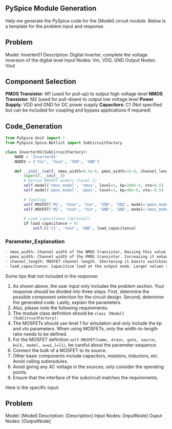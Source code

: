 ## PySpice Module Generation

Help me generate the PySpice code for the [Model] circuit module. Below is a template for the problem input and response.

## Problem

Model: Inverter01
Description: Digital inverter, complete the voltage inversion of the digital level
Input Nodes: Vin, VDD, GND
Output Nodes: Vout

## Component Selection

**PMOS Transistor**: M1 (used for pull-up) to output high voltage level
**NMOS Transistor**: M2 (used for pull-down) to output low voltage level
**Power Supply**: VDD and GND for DC power supply
**Capacitors**: C1 (Not specified but can be included for coupling and bypass applications if required)

## Code_Generation

```python
from PySpice.Unit import *
from PySpice.Spice.Netlist import SubCircuitFactory

class Inverter01(SubCircuitFactory):
    NAME = 'Inverter01'
    NODES = ('Vin', 'Vout', 'VDD', 'GND')
  
    def __init__(self, nmos_width=0.5e-6, pmos_width=1e-6, channel_length=0.18e-6, load_capacitance=10e-15):
        super().__init__()
        # Define MOSFET models (level 1)
        self.model('nmos_model', 'nmos', level=1, kp=100e-6, vto=0.5)
        self.model('pmos_model', 'pmos', level=1, kp=40e-6, vto=-0.5)
    
        # Topology
        self.MOSFET('M1', 'Vout', 'Vin', 'VDD', 'VDD', model='pmos_model', w=pmos_width, l=channel_length)
        self.MOSFET('M2', 'Vout', 'Vin', 'GND', 'GND', model='nmos_model', w=nmos_width, l=channel_length)
    
        # Load capacitance (optional)
        if load_capacitance > 0:
            self.C('C1', 'Vout', 'GND', load_capacitance)
```

### Parameter_Explanation

```python
- nmos_width: Channel width of the NMOS transistor, Raising this value increases the NMOS drive strength, but also enlarges the area and raises parasitic capacitances.
- pmos_width: Channel width of the PMOS transistor. Increasing it enhances the PMOS drive capability and improves the rising-edge speed, yet it expands the area and raises power consumption
- channel_length: MOSFET channel length. Shortening it boosts switching speed but aggravates short-channel effects; lengthening it reduces leakage current.
- load_capacitance: Capacitive load at the output node. Larger values slow the switching transients and increase propagation delay; setting it to 0 removes the load capacitor.
```

Some tips that not included in the response:

1. As shown above, the user input only includes the problem section. Your response should be divided into three steps. First, determine the possible component selection for the circuit design. Second, determine the generated code. Lastly, explain the parameters.
2. Also, please note the following requirements:
3. The module class definition should be `class [Model](SubCircuitFactory):`
4. The MOSFETs should use level 1 for simulation and only include the kp and vto parameters. When using MOSFETs, only the width-to-length ratio needs to be defined.
5. For the MOSFET definition `self.MOSFET(name, drain, gate, source, bulk, model, w=w1,l=l1)`, be careful about the parameter sequence.
6. Connect the bulk of a MOSFET to its source.
7. Other basic components include capacitors, resistors, inductors, etc. Avoid calling submodules.
8. Avoid giving any AC voltage in the sources; only consider the operating points.
9. Ensure that the interface of the subcircuit matches the requirements.

Here is the specific input:

## Problem

Model: [Model]
Description: [Description]
Input Nodes: [InputNode]
Ouput Nodes: [OutputNode]
